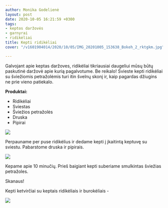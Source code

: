 ```yaml
---
author: Monika Godelienė
layout: post
date: 2020-10-05 16:21:59 +0300
tags:
- keptos daržovės
- garnyrai
- ridikėliai
title: Kepti ridikėliai
cover: "/v1601904014/2020/10/05/IMG_20201005_153638_Bokeh_2_rktgkm.jpg"

---
```

Galvojant apie keptas daržoves, ridikėliai tikriausiai daugeliui mūsų būtų paskutinė daržovė apie kurią pagalvotume. Be reikalo! Svieste kepti ridikėliai su šviežiomis petražolėmis turi itin švelnų skonį ir, kaip pagardas džiugins ne prie vieno patiekalo.

**Produktai:**

* Ridikėliai
* Sviestas
* Šviežios petražolės
* Druska
* Pipirai

![](https://res.cloudinary.com/monikagod/image/upload/v1601904037/2020/10/05/IMG_20201005_141557_Bokeh_2_mswlij.jpg)  
  
Perpauname per puse ridikėlius ir dedame kepti į įkaitintą keptuvę su sviestu. Pabarstome druska ir pipirais.  
  
![](https://res.cloudinary.com/monikagod/image/upload/v1601904013/2020/10/05/IMG_20201005_152414_pgaswx.jpg)  
  
Kepame apie 10 minučių. Prieš baigiant kepti suberiame smulkintas šviežias petražoles.  
  
Skanaus!  
  
Kepti ketvirčiai su keptais ridikėliais ir burokėliais -   
  
![](https://res.cloudinary.com/monikagod/image/upload/v1601904014/2020/10/05/IMG_20201005_153638_Bokeh_2_rktgkm.jpg)